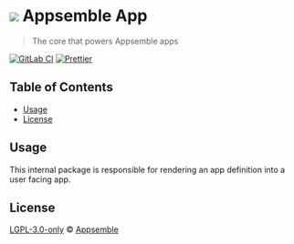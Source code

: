 # ![](https://gitlab.com/appsemble/appsemble/-/raw/0.28.3/config/assets/logo.svg) Appsemble App

> The core that powers Appsemble apps

[![GitLab CI](https://gitlab.com/appsemble/appsemble/badges/0.28.3/pipeline.svg)](https://gitlab.com/appsemble/appsemble/-/releases/0.28.3)
[![Prettier](https://img.shields.io/badge/code_style-prettier-ff69b4.svg)](https://prettier.io)

## Table of Contents

- [Usage](#usage)
- [License](#license)

## Usage

This internal package is responsible for rendering an app definition into a user facing app.

## License

[LGPL-3.0-only](https://gitlab.com/appsemble/appsemble/-/blob/0.28.3/LICENSE.md) ©
[Appsemble](https://appsemble.com)
